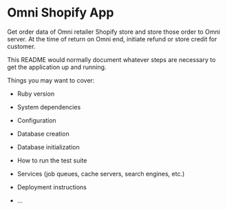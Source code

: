 # Omni Shopify App

Get order data of Omni retailer Shopify store and store those order to Omni server. At the time of return on Omni end, initiate refund or store credit for customer.

This README would normally document whatever steps are necessary to get the
application up and running.

Things you may want to cover:

* Ruby version

* System dependencies

* Configuration

* Database creation

* Database initialization

* How to run the test suite

* Services (job queues, cache servers, search engines, etc.)

* Deployment instructions

* ...
